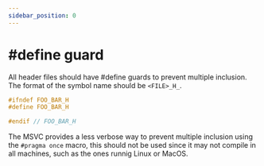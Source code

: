 ```yaml
---
sidebar_position: 0
---
```


# #define guard

All header files should have #define guards to prevent multiple inclusion. The format of the
symbol name should be `<FILE>_H_`.

```c++
#ifndef FOO_BAR_H
#define FOO_BAR_H

#endif // FOO_BAR_H
```

The MSVC provides a less verbose way to prevent multiple inclusion using the `#pragma once` macro,
this should not be used since it may not compile in all machines, such as the ones runnig Linux or MacOS.
